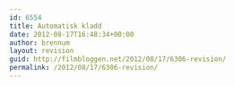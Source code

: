 ```yaml
---
id: 6554
title: Automatisk kladd
date: 2012-08-17T16:48:34+00:00
author: brennum
layout: revision
guid: http://filmbloggen.net/2012/08/17/6306-revision/
permalink: /2012/08/17/6306-revision/
---
```


